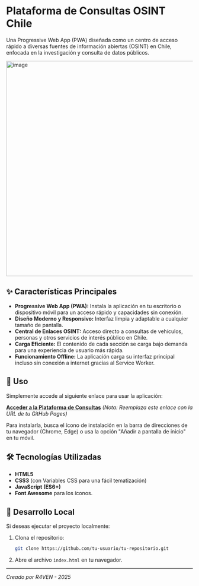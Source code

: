 #  Plataforma de Consultas OSINT Chile

Una Progressive Web App (PWA) diseñada como un centro de acceso rápido a diversas fuentes de información abiertas (OSINT) en Chile, enfocada en la investigación y consulta de datos públicos.

 
<img width="1419" height="580" alt="image" src="https://github.com/user-attachments/assets/5b72ba94-91bb-4411-95ee-eec7fd3b25e3" />


## ✨ Características Principales

- **Progressive Web App (PWA):** Instala la aplicación en tu escritorio o dispositivo móvil para un acceso rápido y capacidades sin conexión.
- **Diseño Moderno y Responsivo:** Interfaz limpia y adaptable a cualquier tamaño de pantalla.
- **Central de Enlaces OSINT:** Acceso directo a consultas de vehículos, personas y otros servicios de interés público en Chile.
- **Carga Eficiente:** El contenido de cada sección se carga bajo demanda para una experiencia de usuario más rápida.
- **Funcionamiento Offline:** La aplicación carga su interfaz principal incluso sin conexión a internet gracias al Service Worker.

## 🚀 Uso

Simplemente accede al siguiente enlace para usar la aplicación:

**[Acceder a la Plataforma de Consultas](https://tu-usuario.github.io/tu-repositorio/)** 
*(Nota: Reemplaza este enlace con la URL de tu GitHub Pages)*

Para instalarla, busca el ícono de instalación en la barra de direcciones de tu navegador (Chrome, Edge) o usa la opción "Añadir a pantalla de inicio" en tu móvil.

## 🛠️ Tecnologías Utilizadas

- **HTML5**
- **CSS3** (con Variables CSS para una fácil tematización)
- **JavaScript (ES6+)**
- **Font Awesome** para los íconos.

## 📂 Desarrollo Local

Si deseas ejecutar el proyecto localmente:

1. Clona el repositorio:
   ```bash
   git clone https://github.com/tu-usuario/tu-repositorio.git
   ```
2. Abre el archivo `index.html` en tu navegador.

---
*Creado por R4VEN - 2025*
